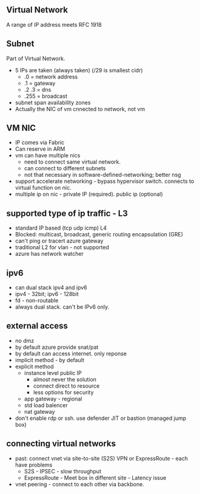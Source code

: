 
## Virtual Network
A range of IP address meets RFC 1918

## Subnet
Part of Virtual Network.

- 5 IPs are taken (always taken) (/29 is smallest cidr)
  - .0 = network address
  - .1 = gateway
  - .2 .3 = dns
  - .255 = broadcast
- subnet span availability zones
- Actually the NIC of vm cnnected to network, not vm

## VM NIC
- IP comes via Fabric
- Can reserve in ARM
- vm can have multiple nics
  - need to connect same virtual network.
  - can connect to different subnets
  - not that necessary in software-defined-networking; better nsg
- support accelerate networking - bypass hypervisor switch. connects to virtual function on nic.
- multiple ip on nic - private IP (required). public ip (optional)

## supported type of ip traffic - L3
- standard IP based (tcp udp icmp) L4
- Blocked: multicast, broadcast, generic routing encapsulation (GRE)
- can't ping or tracert azure gateway
- traditional L2 for vlan - not supported
- azure has network watcher

## ipv6
- can dual stack ipv4 and ipv6
- ipv4 - 32bit; ipv6 - 128bit
- fd - non-routable
- always dual stack. can't be IPv6 only.

## external access
- no dmz
- by default azure provide snat/pat
- by default can access internet. only reponse
- implicit method - by default
- explicit method 
  - instance level public IP 
    - almost never the solution
    - connect direct to resource
    - less options for security
  - app gateway - regional
  - std load balencer
  - nat gateway
- don't enable rdp or ssh. use defender JIT or bastion (managed jump box)

## connecting virtual networks
- past: connect vnet via site-to-site (S2S) VPN or ExpressRoute - each have problems
  - S2S - IPSEC - slow throughput
  - ExpressRoute - Meet box in different site - Latency issue
- vnet peering - connect to each other via backbone.